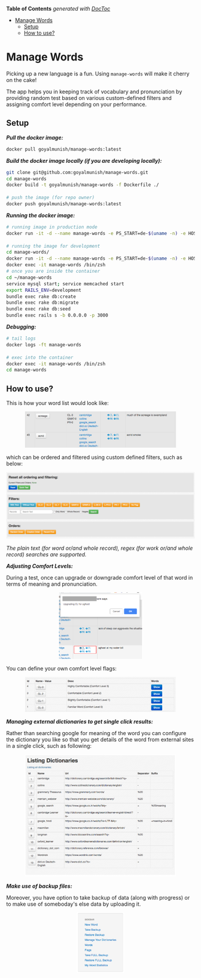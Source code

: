 <!-- START doctoc generated TOC please keep comment here to allow auto update -->
<!-- DON'T EDIT THIS SECTION, INSTEAD RE-RUN doctoc TO UPDATE -->
**Table of Contents**  *generated with [DocToc](https://github.com/thlorenz/doctoc)*

- [Manage Words](#manage-words)
    - [Setup](#setup)
    - [How to use?](#how-to-use)

<!-- END doctoc generated TOC please keep comment here to allow auto update -->

# Manage Words

Picking up a new language is a fun. Using `manage-words` will make it cherry on the cake!

The app helps you in keeping track of vocabulary and pronunciation by providing random test based on various custom-defined filters and assigning comfort level depending on your performance.

## Setup

_**Pull the docker image:**_

```sh
docker pull goyalmunish/manage-words:latest
```

_**Build the docker image locally (if you are developing locally):**_

```sh
git clone git@github.com:goyalmunish/manage-words.git
cd manage-words
docker build -t goyalmunish/manage-words -f Dockerfile ./

# push the image (for repo owner)
docker push goyalmunish/manage-words:latest
```

_**Running the docker image:**_

```sh
# running image in production mode
docker run -it -d --name manage-words -e PS_START=de-$(uname -n) -e HOST_PLATFORM=$(uname -s) -p 3000:3000 goyalmunish/manage-words

# running the image for development
cd manage-words/
docker run -it -d --name manage-words -e PS_START=de-$(uname -n) -e HOST_PLATFORM=$(uname -s) -p 3000:3000 -v $(pwd):/root/manage-words goyalmunish/manage-words /bin/bash -c "ping -i 0.2 $(gateway_ip)"
docker exec -it manage-words /bin/zsh
# once you are inside the container
cd ~/manage-words
service mysql start; service memcached start
export RAILS_ENV=development
bundle exec rake db:create
bundle exec rake db:migrate
bundle exec rake db:seed
bundle exec rails s -b 0.0.0.0 -p 3000
```

_**Debugging:**_

```sh
# tail logs
docker logs -ft manage-words

# exec into the container
docker exec -it manage-words /bin/zsh
cd manage-words
```

## How to use?

This is how your word list would look like:

<p align="center">
  <img src="./support/ss_words.png" width="80%">
</p>

which can be ordered and filtered using custom defined filters, such as below:

<p align="center">
  <img src="./support/ss_filters.png" width="100%">
</p>

_The plain text (for word or/and whole record), regex (for work or/and whole record) searches are supported._

_**Adjusting Comfort Levels:**_

During a test, once can upgrade or downgrade comfort level of that word in terms of meaning and pronunciation.

<p align="center">
  <img src="./support/ss_upgrading_downgrading_flags.png" width="44%">
</p>

You can define your own comfort level flags:

<p align="center">
  <img src="./support/ss_flags.png" width="80%">
</p>

_**Managing external dictionaries to get single click results:**_

Rather than searching google for meaning of the word you can configure the dictionary you like so that you get details of the word from external sites in a single click, such as following:

<p align="center">
  <img src="./support/ss_dictionaries.png" width="80%">
</p>

_**Make use of backup files:**_

Moreover, you have option to take backup of data (along with progress) or to make use of someboday's else data by uploading it.

<p align="center">
  <img src="./support/ss_sidebar.png" width="25%">
</p>
